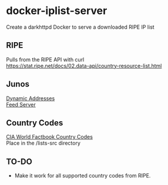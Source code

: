 # docker-iplist-server
Create a darkhttpd Docker to serve a downloaded RIPE IP list  

## RIPE
Pulls from the RIPE API with curl    
https://stat.ripe.net/docs/02.data-api/country-resource-list.html
## Junos
[Dynamic Addresses](https://www.juniper.net/documentation/us/en/software/junos/logical-system-security/topics/ref/statement/dynamic-address.html)    
[Feed Server](https://www.juniper.net/documentation/us/en/software/junos/security-policies/topics/ref/statement/security-dynamic-address-feed-server.html)
## Country Codes
[CIA World Factbook Country Codes](https://www.cia.gov/the-world-factbook/references/country-data-codes/)  
Place in the /lists-src directory

## TO-DO
* Make it work for all supported country codes from RIPE.
